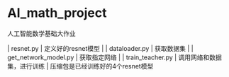 # AI_math_project
人工智能数学基础大作业


| resnet.py | 定义好的resnet模型 |
| dataloader.py | 获取数据集 |
| get_network_model.py | 获取指定网络 |
| train_teacher.py | 调用网络和数据集，进行训练 |
压缩包是已经训练好的4个resnet模型
